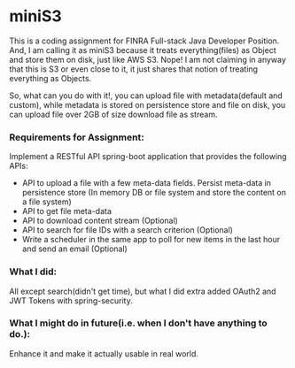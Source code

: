 # miniS3

This is a coding assignment for FINRA Full-stack Java Developer Position.
And, I am calling it as miniS3 because it treats everything(files) as Object and store them on disk, 
just like AWS S3. Nope! I am not claiming in anyway that this is S3 or even close to it, it just shares that notion of 
treating everything as Objects.

So, what can you do with it!, you can upload file with metadata(default and custom),
while metadata is stored on persistence store and file on disk, you
can upload file over 2GB of size download file as stream.

### Requirements for Assignment:

Implement a RESTful API spring-boot application that provides the following APIs:
* API to upload a file with a few meta-data fields. Persist meta-data in persistence store (In memory DB or file system and store the content on a file system)
* API to get file meta-data
* API to download content stream (Optional)
* API to search for file IDs with a search criterion (Optional)
* Write a scheduler in the same app to poll for new items in the last hour and send an email (Optional)

### What I did:
All except search(didn't get time), but what I did extra added OAuth2 and JWT Tokens with spring-security.

### What I might do in future(i.e. when I don't have anything to do.):
Enhance it and make it actually usable in real world.